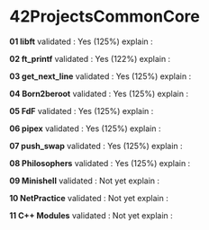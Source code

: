 # 42ProjectsCommonCore

**01 libft**
validated : Yes (125%)
explain :

**02 ft_printf**
validated : Yes (122%)
explain :

**03 get_next_line**
validated : Yes (125%)
explain :

**04 Born2beroot**
validated : Yes (125%)
explain :

**05 FdF**
validated : Yes (125%)
explain :

**06 pipex**
validated : Yes (125%)
explain :

**07 push_swap**
validated : Yes (125%)
explain :

**08 Philosophers**
validated : Yes (125%)
explain :

**09 Minishell**
validated : Not yet
explain :

**10 NetPractice**
validated : Not yet
explain :

**11 C++ Modules**
validated : Not yet
explain :

